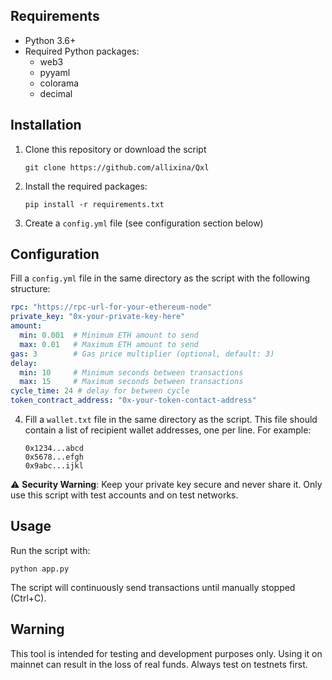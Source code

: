 ## Requirements

- Python 3.6+
- Required Python packages:
  - web3
  - pyyaml
  - colorama
  - decimal

## Installation

1. Clone this repository or download the script
   ```
   git clone https://github.com/allixina/Qxl
   ```
2. Install the required packages:
   ```
   pip install -r requirements.txt
   ```
3. Create a `config.yml` file (see configuration section below)

## Configuration

Fill a `config.yml` file in the same directory as the script with the following structure:

```yaml
rpc: "https://rpc-url-for-your-ethereum-node"
private_key: "0x-your-private-key-here"
amount:
  min: 0.001  # Minimum ETH amount to send
  max: 0.01   # Maximum ETH amount to send
gas: 3        # Gas price multiplier (optional, default: 3)
delay:
  min: 10     # Minimum seconds between transactions
  max: 15     # Maximum seconds between transactions
cycle_time: 24 # delay for between cycle
token_contract_address: "0x-your-token-contact-address"
```

4. Fill a `wallet.txt` file in the same directory as the script. This file should contain a list of recipient wallet addresses, one per line. For example:

    ```
    0x1234...abcd
    0x5678...efgh
    0x9abc...ijkl
    ```

⚠️ **Security Warning**: Keep your private key secure and never share it. Only use this script with test accounts and on test networks.

## Usage

Run the script with:

```
python app.py
```

The script will continuously send transactions until manually stopped (Ctrl+C).

## Warning

This tool is intended for testing and development purposes only. Using it on mainnet can result in the loss of real funds. Always test on testnets first.